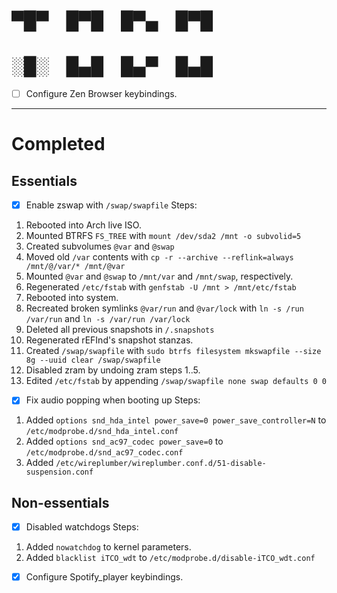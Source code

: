 
# ▀█▀ █▀█ █▀▄ █▀█
# ░█░ █▄█ █▄▀ █▄█

- [ ] Configure Zen Browser keybindings. 

---

# Completed
## Essentials
- [x] Enable zswap with `/swap/swapfile`
Steps:
1. Rebooted into Arch live ISO.
2. Mounted BTRFS `FS_TREE` with `mount /dev/sda2 /mnt -o subvolid=5`
3. Created subvolumes `@var` and `@swap`
4. Moved old `/var` contents with `cp -r --archive --reflink=always /mnt/@/var/* /mnt/@var`
5. Mounted `@var` and `@swap` to `/mnt/var` and `/mnt/swap`, respectively.
6. Regenerated `/etc/fstab` with `genfstab -U /mnt > /mnt/etc/fstab`
7. Rebooted into system.
8. Recreated broken symlinks `@var/run` and `@var/lock` with `ln -s /run /var/run` and `ln -s /var/run /var/lock`
9. Deleted all previous snapshots in `/.snapshots`
10. Regenerated rEFInd's snapshot stanzas.
11. Created `/swap/swapfile` with `sudo btrfs filesystem mkswapfile --size 8g --uuid clear /swap/swapfile`
12. Disabled zram by undoing zram steps 1..5.
13. Edited `/etc/fstab` by appending `/swap/swapfile none swap defaults 0 0`

- [x] Fix audio popping when booting up
Steps:
1. Added `options snd_hda_intel power_save=0 power_save_controller=N` to `/etc/modprobe.d/snd_hda_intel.conf`
2. Added `options snd_ac97_codec power_save=0` to `/etc/modprobe.d/snd_ac97_codec.conf`
3. Added `/etc/wireplumber/wireplumber.conf.d/51-disable-suspension.conf`

## Non-essentials
- [x] Disabled watchdogs
Steps:
1. Added `nowatchdog` to kernel parameters.
2. Added `blacklist iTCO_wdt` to `/etc/modprobe.d/disable-iTCO_wdt.conf`

- [x] Configure Spotify_player keybindings.
